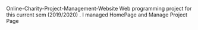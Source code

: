 Online-Charity-Project-Management-Website
Web programming project for this current sem (2019/2020) . I managed HomePage and Manage Project Page
